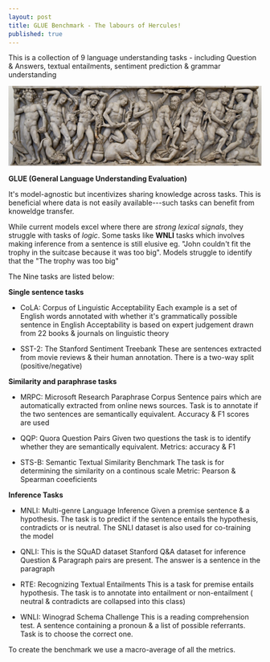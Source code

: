 ```yaml
---
layout: post
title: GLUE Benchmark - The labours of Hercules!
published: true
---
```


This is a collection of 9 language understanding tasks - including Question & Answers, textual entailments, sentiment prediction & grammar understanding

![12 labours](/images/Twelve_Labours_Altemps_Inv8642.jpg)

**GLUE (General Language Understanding Evaluation)** 

It's model-agnostic but incentivizes sharing knowledge across tasks. This is beneficial where data is not easily available---such tasks can benefit from knoweldge transfer. 

While current models excel where there are *strong lexical signals*, they struggle with tasks of *logic*. Some tasks like **WNLI** tasks which involves making inference from a sentence is still elusive
eg. "John couldn't fit the trophy in the suitcase because it was too big". Models struggle to identify that the "The trophy was too big"


The Nine tasks are listed below: 

**Single sentence tasks**


- CoLA: Corpus of Linguistic Acceptability 
Each example is a set of English words annotated with whether it's grammatically possible sentence in English 
Acceptability is based on expert judgement drawn from 22 books & journals on linguistic theory 

- SST-2: The Stanford Sentiment Treebank
These are sentences extracted from movie reviews & their human annotation. There is a two-way split (positive/negative)


**Similarity and paraphrase tasks** 


- MRPC: Microsoft Research Paraphrase Corpus
Sentence pairs which are automatically extracted from online news sources. Task is to annotate if the two sentences are semantically equivalent. Accuracy & F1 scores are used

- QQP: Quora Question Pairs
Given two questions the task is to identify whether they are semantically equivalent. Metrics: accuracy & F1 

- STS-B: Semantic Textual Similarity Benchmark
The task is for determining the similarity on a continous scale
Metric: Pearson & Spearman coeeficients

**Inference Tasks**


- MNLI: Multi-genre Language Inference
Given a premise sentence & a hypothesis. The task is to predict if the sentence entails the hypothesis, contradicts or is neutral.
The SNLI dataset is also used for co-training the model 

- QNLI: This is the SQuAD dataset Stanford Q&A dataset for inference
Question & Paragraph pairs are present. The answer is a sentence in the paragraph 

- RTE: Recognizing Textual Entailments
This is a task for premise entails hypothesis. The task is to annotate into entailment or non-entailment ( neutral & contradicts are collapsed into this class)

- WNLI: Winograd Schema Challenge
This is a reading comprehension test. A sentence containing a pronoun & a list of possible referrants. Task is to choose the correct one. 


To create the benchmark we use a macro-average of all the metrics. 

